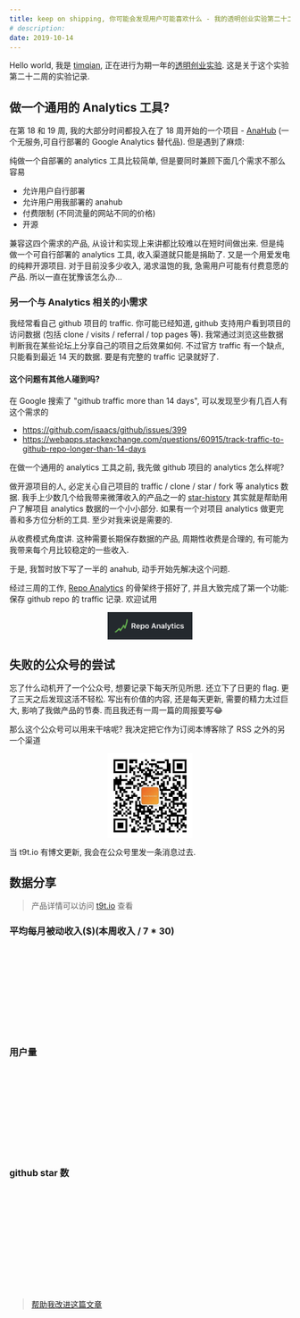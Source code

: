 ```yaml
---
title: keep on shipping, 你可能会发现用户可能喜欢什么 - 我的透明创业实验第二十二周
# description: 
date: 2019-10-14
---
```


Hello world, 我是 [timqian](https://github.com/timqian), 正在进行为期一年的[透明创业实验](https://blog.t9t.io/transparent-startup-experiment-2019-05-20/). 这是关于这个实验第二十二周的实验记录. 

## 做一个通用的 Analytics 工具?

在第 18 和 19 周, 我的大部分时间都投入在了 18 周开始的一个项目 - [AnaHub](https://github.com/timqian/anahub) (一个无服务,可自行部署的 Google Analytics 替代品). 但是遇到了麻烦:

纯做一个自部署的 analytics 工具比较简单, 但是要同时兼顾下面几个需求不那么容易

- 允许用户自行部署
- 允许用户用我部署的 anahub
- 付费限制 (不同流量的网站不同的价格)
- 开源

兼容这四个需求的产品, 从设计和实现上来讲都比较难以在短时间做出来. 但是纯做一个可自行部署的 analytics 工具, 收入渠道就只能是捐助了. 又是一个用爱发电的纯粹开源项目. 对于目前没多少收入, 渴求温饱的我, 急需用户可能有付费意愿的产品. 所以一直在犹豫该怎么办...

### 另一个与 Analytics 相关的小需求

我经常看自己 github 项目的 traffic. 你可能已经知道, github 支持用户看到项目的访问数据 (包括 clone / visits / referral / top pages 等). 我常通过浏览这些数据判断我在某些论坛上分享自己的项目之后效果如何. 不过官方 traffic 有一个缺点, 只能看到最近 14 天的数据. 要是有完整的 traffic 记录就好了.

#### 这个问题有其他人碰到吗?

在 Google 搜索了 "github traffic more than 14 days", 可以发现至少有几百人有这个需求的

- https://github.com/isaacs/github/issues/399
- https://webapps.stackexchange.com/questions/60915/track-traffic-to-github-repo-longer-than-14-days

在做一个通用的 analytics 工具之前, 我先做 github 项目的 analytics 怎么样呢?

做开源项目的人, 必定关心自己项目的 traffic / clone / star / fork 等 analytics 数据. 我手上少数几个给我带来微薄收入的产品之一的 [star-history](https://github.com/timqian/star-history) 其实就是帮助用户了解项目 analytics 数据的一个小小部分. 如果有一个对项目 analytics 做更完善和多方位分析的工具. 至少对我来说是需要的.

从收费模式角度讲. 这种需要长期保存数据的产品, 周期性收费是合理的, 有可能为我带来每个月比较稳定的一些收入.

于是, 我暂时放下写了一半的 anahub, 动手开始先解决这个问题.

经过三周的工作, [Repo Analytics](https://repo-analytics.github.io) 的骨架终于搭好了, 并且大致完成了第一个功能: 保存 github repo 的 traffic 记录. 欢迎试用

<a href="https://repo-analytics.github.io">
  <img src="https://raw.githubusercontent.com/timqian/images/master/20191002233726.png" style="display: block; margin-left: auto; margin-right: auto;width: 30%;">
</a>

## 失败的公众号的尝试

忘了什么动机开了一个公众号, 想要记录下每天所见所思. 还立下了日更的 flag. 更了三天之后发现这活不轻松. 写出有价值的内容, 还是每天更新, 需要的精力太过巨大, 影响了我做产品的节奏. 而且我还有一周一篇的周报要写😂

那么这个公众号可以用来干啥呢? 我决定把它作为订阅本博客除了 RSS 之外的另一个渠道

<img src="https://raw.githubusercontent.com/timqian/images/master/20190926202015.jpg" style="display: block; margin-left: auto; margin-right: auto;width: 30%;">

当 t9t.io 有博文更新, 我会在公众号里发一条消息过去.

## 数据分享

> 产品详情可以访问 [t9t.io](https://t9t.io) 查看

### 平均每月被动收入($)(本周收入 / 7 * 30)

<svg id="incomeChart"></svg>

### 用户量
<svg id="userChart"></svg>

### github star 数
<svg id="starChart"></svg>

<br/>

> [帮助我改进这篇文章](https://github.com/t9tio/blog/blob/master/source/_posts/t9t-week122.md)

<script src="https://cdn.jsdelivr.net/npm/chart.xkcd@1.1.3/dist/chart.xkcd.min.js"></script>

<script>
var incomesvg = document.getElementById('incomeChart');
var usersvg = document.getElementById('userChart');
var starsvg = document.getElementById('starChart');


new chartXkcd.XY(incomesvg, {
  xLabel: 'weeks',
  data: {
    datasets: [{
        label: 'star-history',
        data: [{x:0,y:0.69},{x:1,y:0},{x:2,y:25.7},{x:3,y:12.8},{x:4,y:0},{x:5,y:8.571428571428571},{x:6,y:4.285714285714286},{x:7,y:4.285714285714286},{x:8,y:8.571428571428571},{x:9,y:8.571428571428571},{x:10,y:4.285714285714286},{x:11,y:17.142857142857142},{x:12,y:8.571428571428571},{x:13,y:3/7*30},{x:14,y:1/7*30},{x:15,y:3/7*30},{x:16,y:2/7*30},{x:17,y:0},{x:18,y:3/7*30},{x:21,y:1*7/30}]
    }, {
        label: 'patron',
        data: [{x:10,y:0},{x:11,y:1},{x:12,y:1},{x:13,y:2},{x:14,y:8},{x:15,y:8},{x:16,y:9},{x:17,y:10},{x:18,y:10},{x:21,y:9}]
    }]
  },
  options: {
    showLine: true,
    dotSize: 0.5,
    xTickCount: 5,
  },
});

new chartXkcd.XY(usersvg, {
  xLabel: 'weeks',
  data: {
      datasets: [{
          label: 'wewe',
          data: [{x:3,y:0},{x:4,y:60},{x:5,y:80},{x:6,y:91},{x:7,y:95},{x:8,y:95},{x:9,y:103},{x:10,y:103},{x:11,y:103},{x:12,y:103},{x:13,y:103},{x:14,y:103},{x:15,y:103},{x:16,y:108},{x:16,y:108},{x:17,y:111},{x:18,y:111},{x:21,y:127}]
      },{
          label: 'open source jobs',
          data: [{x:0,y:39},{x:1,y:60},{x:2,y:62},{x:3,y:80},{x:4,y:101},{x:5,y:105},{x:6,y:109},{x:7,y:111},{x:8,y:113},{x:9,y:114},{x:10,y:119},{x:11,y:121},{x:12,y:122},{x:13,y:123},{x:14,y:123},{x:15,y:127},{x:16,y:131},{x:17,y:132},{x:18,y:133},{x:21,y:139}]
      },{
          label: 'tomato-pie',
          data: [{x:0,y:653},{x:1,y:673},{x:2,y:722},{x:3,y:634},{x:4,y:647},{x:5,y:705},{x:6,y:681},{x:7,y:714},{x:8,y:712},{x:9,y:733},{x:10,y:774},{x:11,y:779},{x:12,y:801},{x:13,y:821},{x:14,y:898},{x:15,y:911},{x:16,y:981},{x:17,y:917},{x:18,y:920},{x:21,y:875}]
      },{
          label: 'star-history',
          data: [{x:0,y:21},{x:1,y:21},{x:2,y:28},{x:3,y:33},{x:4,y:33},{x:5,y:34},{x:6,y:39},{x:7,y:38},{x:8,y:40},{x:9,y:47},{x:10,y:48},{x:11,y:50},{x:12,y:61},{x:13,y:58},{x:14,y:55},{x:15,y:57},{x:16,y:58},{x:17,y:58},{x:18,y:63},{x:21,y:73}]
      }]
  },
  options: {
    showLine: true,
    dotSize: 0.5,
    xTickCount: 5,
  }
});

new chartXkcd.XY(starsvg, {
  xLabel: 'weeks',
  data: {
    datasets: [{
        label: 'wewe',
        data: [{x:4,y:0},{x:5,y:11},{x:6,y:33},{x:7,y:57},{x:8,y:70},{x:9,y:77},{x:10,y:78},{x:11,y:102},{x:12,y:103},{x:13,y:108},{x:14,y:111},{x:15,y:114},{x:16,y:211},{x:17,y:242},{x:18,y:250},{x:21,y:269}]
    },{
        label: 'open source jobs',
        data: [{x:0,y:731},{x:1,y:764},{x:2,y:763},{x:3,y:821},{x:4,y:872},{x:5,y:891},{x:6,y:898},{x:7,y:903},{x:8,y:934},{x:9,y:940},{x:10,y:956},{x:11,y:962},{x:12,y:966},{x:13,y:967},{x:14,y:976},{x:15,y:980},{x:16,y:994},{x:17,y:1002},{x:18,y:1005},{x:21,y:1020}]
    },{
        label: 'tomato-pie',
        data: [{x:0,y:107},{x:1,y:113},{x:2,y:117},{x:3,y:118},{x:4,y:125},{x:5,y:126},{x:6,y:128},{x:7,y:129},{x:8,y:134},{x:9,y:134},{x:10,y:136},{x:11,y:136},{x:12,y:139},{x:13,y:139},{x:14,y:141},{x:15,y:148},{x:16,y:155},{x:17,y:156},{x:18,y:158},{x:21,y:164}]
    },{
        label: 'star-history',
        data: [{x:0,y:921},{x:1,y:998},{x:2,y:1110},{x:3,y:1129},{x:4,y:1154},{x:5,y:1178},{x:6,y:1190},{x:7,y:1216},{x:8,y:1238},{x:9,y:1246},{x:10,y:1276},{x:11,y:1291},{x:12,y:1299},{x:13,y:1308},{x:14,y:1328},{x:15,y:1343},{x:16,y:1361},{x:17,y:1367},{x:18,y:1382},{x:21,y:1422}]
    }, {
        label: 'chart.xkcd',
        data: [{x:12,y:3},{x:13,y:500},{x:14,y:3069},{x:15,y:3764},{x:16,y:4308},{x:17,y:4508},{x:18,y:4651},{x:21,y:5166}]
    }]
  },
  options: {
    showLine: true,
    dotSize: 0.5,
    xTickCount: 5,
  }
});


</script>

